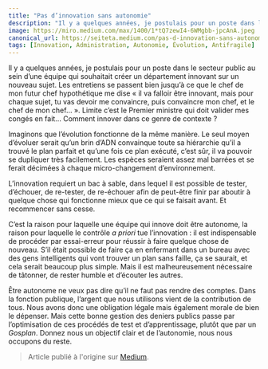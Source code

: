 ```yaml
---
title: "Pas d’innovation sans autonomie"
description: "Il y a quelques années, je postulais pour un poste dans le secteur public au sein d’une équipe qui souhaitait créer un département innovant sur un nouveau sujet. "
image: https://miro.medium.com/max/1400/1*tQ7zewI4-6WMgbb-jpcAnA.jpeg
canonical_url: https://seiteta.medium.com/pas-d-innovation-sans-autonomie-297bd725c998
tags: [Innovation, Administration, Autonomie, Évolution, Antifragile]
---
```


Il y a quelques années, je postulais pour un poste dans le secteur public au sein d’une équipe qui souhaitait créer un département innovant sur un nouveau sujet. Les entretiens se passent bien jusqu’à ce que le chef de mon futur chef hypothétique me dise « il va falloir être innovant, mais pour chaque sujet, tu vas devoir me convaincre, puis convaincre mon chef, et le chef de mon chef… ». Limite c’est le Premier ministre qui doit valider mes congés en fait… Comment innover dans ce genre de contexte ?

Imaginons que l’évolution fonctionne de la même manière. Le seul moyen d’évoluer serait qu’un brin d’ADN convainque toute sa hiérarchie qu’il a trouvé le plan parfait et qu’une fois ce plan exécuté, c’est sûr, il va pouvoir se dupliquer très facilement. Les espèces seraient assez mal barrées et se ferait décimées à chaque micro-changement d’environnement.

L’innovation requiert un bac à sable, dans lequel il est possible de tester, d’échouer, de re-tester, de re-échouer afin de peut-être finir par aboutir à quelque chose qui fonctionne mieux que ce qui se faisait avant. Et recommencer sans cesse.

C’est la raison pour laquelle une équipe qui innove doit être autonome, la raison pour laquelle le contrôle _a priori_ tue l’innovation : il est indispensable de procéder par essai-erreur pour réussir à faire quelque chose de nouveau. S’il était possible de faire ça en enfermant dans un bureau avec des gens intelligents qui vont trouver un plan sans faille, ça se saurait, et cela serait beaucoup plus simple. Mais il est malheureusement nécessaire de tâtonner, de rester humble et d’écouter les autres.

Être autonome ne veux pas dire qu’il ne faut pas rendre des comptes. Dans la fonction publique, l’argent que nous utilisons vient de la contribution de tous. Nous avons donc une obligation légale mais également morale de bien le dépenser. Mais cette bonne gestion des deniers publics passe par l’optimisation de ces procédés de test et d’apprentissage, plutôt que par un _Gosplan_. Donnez nous un objectif clair et de l’autonomie, nous nous occupons du reste.


> Article publié à l'origine sur [Medium](https://seiteta.medium.com/pas-d-innovation-sans-autonomie-297bd725c998).
